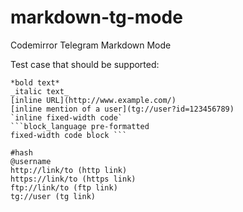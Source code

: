 # markdown-tg-mode
Codemirror Telegram Markdown Mode


Test case that should be supported:

    *bold text* 
    _italic text_ 
    [inline URL](http://www.example.com/) 
    [inline mention of a user](tg://user?id=123456789) 
    `inline fixed-width code` 
    ```block_language pre-formatted 
    fixed-width code block ``` 

    #hash 
    @username
    http://link/to (http link) 
    https://link/to (https link) 
    ftp://link/to (ftp link) 
    tg://user (tg link) 
    
